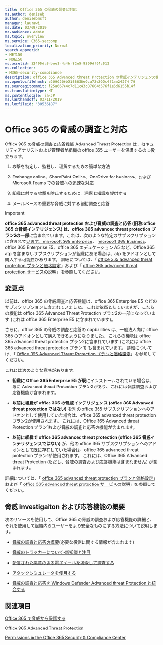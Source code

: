 ```yaml
---
title: Office 365 の脅威の調査と対応
ms.author: deniseb
author: denisebmsft
manager: laurawi
ms.date: 03/09/2019
ms.audience: Admin
ms.topic: overview
ms.service: O365-seccomp
localization_priority: Normal
search.appverid:
- MET150
- MOE150
ms.assetid: 32405da5-bee1-4a4b-82e5-8399df94c512
ms.collection:
- M365-security-compliance
description: office 365 Advanced threat Protection の脅威インテリジェンス機能が、組織に対する脅威を調査し、マルウェア、フィッシング、および office 365 がユーザーに代わって検出したその他の攻撃に対応し、脅威を検索する方法について説明します。切り替える.
ms.openlocfilehash: e3696306b5188858e6ca72e265c4f1aa24574f79
ms.sourcegitcommit: f25a667e4c7d11c43c87604d576f1e6d6155b14f
ms.translationtype: MT
ms.contentlocale: ja-JP
ms.lasthandoff: 03/11/2019
ms.locfileid: "30536187"
---
```

# <a name="office-365-threat-investigation-and-response"></a>Office 365 の脅威の調査と対応

Office 365 の脅威の調査と応答機能 Advanced Threat Protection は、セキュリティアナリストおよび管理者が組織の office 365 ユーザーを保護するのに役立ちます。
  
1. 攻撃を特定し、監視し、理解するための簡単な方法
    
2. Exchange online、SharePoint Online、OneDrive for business、および Microsoft Teams での脅威への迅速な対応
    
3. 組織に対する攻撃を防止するために、洞察と知識を提供する

4. メールベースの重要な脅威に対する自動調査と応答
    
> [!IMPORTANT]
> **office 365 advanced threat protection および脅威の調査と応答 (旧称 office 365 の脅威インテリジェンス) は、office 365 advanced threat protection プラン2の一部**に含まれています。これは、次のような特定のサブスクリプションに含まれて[います。microsoft 365 enterprise](https://www.microsoft.com/microsoft-365/enterprise/home)、 [microsoft 365 Business](https://www.microsoft.com/microsoft-365/business)、office 365 Enterprise E5、office 365 エデュケーション A5 など。Office 365 atp を含まないサブスクリプションが組織にある場合は、atp をアドオンとして購入する可能性があります。 詳細については、「 [office 365 advanced threat protection プランと価格設定](https://products.office.com/exchange/advance-threat-protection)」および「 [office 365 advanced threat protection サービスの説明](https://docs.microsoft.com/office365/servicedescriptions/office-365-advanced-threat-protection-service-description#whats-new-in-office-365-advanced-threat-protection-atp)」を参照してください。 
  
## <a name="whats-changing"></a>変更点

以前は、office 365 の脅威調査と応答機能は、office 365 Enterprise E5 などのサブスクリプションに含まれていました。 これは依然としていますが、これらの機能は office 365 Advanced Threat Protection プラン2の一部になっています (これは office 365 Enterprise E5 に含まれています)。 

さらに、office 365 の脅威の調査と応答の capbailities は、一般法人向け office 365 のアドオンとして購入できるようになりました。 これらの機能は office 365 advanced threat protection プラン2に含まれています (これには office 365 advanced threat protection プラン 1) も含まれています。 詳細については、「 [Office 365 Advanced Threat Protection プランと価格設定](https://products.office.com/exchange/advance-threat-protection)」を参照してください。

これには次のような意味があります。

- **組織に Office 365 Enterprise E5 が既**にインストールされている場合は、既に Advanced threat Protection プラン2があり、これには脅威調査および応答機能が含まれます。

- **以前に組織が office 365 の脅威インテリジェンス (office 365 Advanced threat protection ではない)** を別の office 365 サブスクリプションへのアドオンとして使用していた場合は、office 365 advanced threat protection プラン2が使用されます。 これには、Office 365 Advanced threat Protection プラン1および脅威の調査と応答の機能が含まれます。 

- **以前に組織で office 365 advanced threat protection (office 365 脅威インテリジェンスではない)** が、他の office 365 サブスクリプションへのアドオンとして既に存在していた場合は、office 365 advanced threat protection プラン1が使用されます。 これには、Office 365 Advanced threat Protection (ただし、脅威の調査および応答機能は含まれません) が含まれます。

詳細については、「 [office 365 advanced threat protection プランと価格設定](https://products.office.com/exchange/advance-threat-protection)」および「 [office 365 advanced threat protection サービスの説明](https://docs.microsoft.com/office365/servicedescriptions/office-365-advanced-threat-protection-service-description#whats-new-in-office-365-advanced-threat-protection-atp)」を参照してください。

## <a name="get-started-with-threat-investigaiton-and-response-capabilities"></a>脅威 investigaiton および応答機能の概要

次のリソースを使用して、Office 365 の脅威の調査および応答機能の詳細と、それを使用して組織内のユーザーをより安全なものにする方法について説明します。
  
- [脅威の調査と応答の概要](get-started-with-ti.md)(必要な役割に関する情報が含まれます) 
    
- [脅威のトラッカーについて-新知識と注目](threat-trackers.md)
    
- [配信された悪意のある電子メールを検索して調査する](investigate-malicious-email-that-was-delivered.md)
    
- [アタックシミュレータを使用する](attack-simulator.md)
    
- [脅威の調査と応答を Windows Defender Advanced threat Protection と統合する](integrate-office-365-ti-with-wdatp.md)
    
## <a name="related-topics"></a>関連項目

[Office 365 で脅威から保護する](protect-against-threats.md)
  
[Office 365 Advanced Threat Protection](office-365-atp.md)
  
[Permissions in the Office 365 Security &amp; Compliance Center](permissions-in-the-security-and-compliance-center.md)
 
